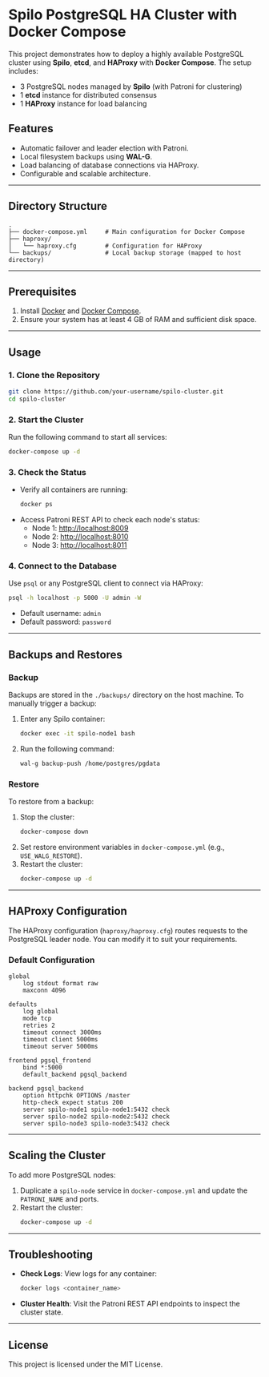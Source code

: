 # Spilo PostgreSQL HA Cluster with Docker Compose

This project demonstrates how to deploy a highly available PostgreSQL cluster using **Spilo**, **etcd**, and **HAProxy** with **Docker Compose**. The setup includes:
- 3 PostgreSQL nodes managed by **Spilo** (with Patroni for clustering)
- 1 **etcd** instance for distributed consensus
- 1 **HAProxy** instance for load balancing

## Features
- Automatic failover and leader election with Patroni.
- Local filesystem backups using **WAL-G**.
- Load balancing of database connections via HAProxy.
- Configurable and scalable architecture.

---

## Directory Structure
```
.
├── docker-compose.yml     # Main configuration for Docker Compose
├── haproxy/
│   └── haproxy.cfg        # Configuration for HAProxy
└── backups/               # Local backup storage (mapped to host directory)
```

---

## Prerequisites
1. Install [Docker](https://www.docker.com/) and [Docker Compose](https://docs.docker.com/compose/).
2. Ensure your system has at least 4 GB of RAM and sufficient disk space.

---

## Usage

### 1. Clone the Repository
```bash
git clone https://github.com/your-username/spilo-cluster.git
cd spilo-cluster
```

### 2. Start the Cluster
Run the following command to start all services:
```bash
docker-compose up -d
```

### 3. Check the Status
- Verify all containers are running:
  ```bash
  docker ps
  ```
- Access Patroni REST API to check each node's status:
  - Node 1: [http://localhost:8009](http://localhost:8009)
  - Node 2: [http://localhost:8010](http://localhost:8010)
  - Node 3: [http://localhost:8011](http://localhost:8011)

### 4. Connect to the Database
Use `psql` or any PostgreSQL client to connect via HAProxy:
```bash
psql -h localhost -p 5000 -U admin -W
```
- Default username: `admin`
- Default password: `password`

---

## Backups and Restores

### Backup
Backups are stored in the `./backups/` directory on the host machine. To manually trigger a backup:
1. Enter any Spilo container:
   ```bash
   docker exec -it spilo-node1 bash
   ```
2. Run the following command:
   ```bash
   wal-g backup-push /home/postgres/pgdata
   ```

### Restore
To restore from a backup:
1. Stop the cluster:
   ```bash
   docker-compose down
   ```
2. Set restore environment variables in `docker-compose.yml` (e.g., `USE_WALG_RESTORE`).
3. Restart the cluster:
   ```bash
   docker-compose up -d
   ```

---

## HAProxy Configuration
The HAProxy configuration (`haproxy/haproxy.cfg`) routes requests to the PostgreSQL leader node. You can modify it to suit your requirements.

### Default Configuration
```haproxy
global
    log stdout format raw
    maxconn 4096

defaults
    log global
    mode tcp
    retries 2
    timeout connect 3000ms
    timeout client 5000ms
    timeout server 5000ms

frontend pgsql_frontend
    bind *:5000
    default_backend pgsql_backend

backend pgsql_backend
    option httpchk OPTIONS /master
    http-check expect status 200
    server spilo-node1 spilo-node1:5432 check
    server spilo-node2 spilo-node2:5432 check
    server spilo-node3 spilo-node3:5432 check
```

---

## Scaling the Cluster
To add more PostgreSQL nodes:
1. Duplicate a `spilo-node` service in `docker-compose.yml` and update the `PATRONI_NAME` and ports.
2. Restart the cluster:
   ```bash
   docker-compose up -d
   ```

---

## Troubleshooting
- **Check Logs**: View logs for any container:
  ```bash
  docker logs <container_name>
  ```
- **Cluster Health**: Visit the Patroni REST API endpoints to inspect the cluster state.

---

## License
This project is licensed under the MIT License.